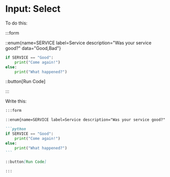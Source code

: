 # Input: Select

To do this:

:::form

::enum{name=SERVICE label=Service description="Was your service good?" data="Good,Bad"}

```python
if SERVICE == "Good":
    print("Come again!")
else:
    print("What happened?")
```

::button[Run Code]

:::

Write this:

````markdown
:::form

::enum{name=SERVICE label=Service description="Was your service good?" data="Good,Bad"}

```python
if SERVICE == "Good":
    print("Come again!")
else:
    print("What happened?")
```

::button[Run Code]

:::
````
